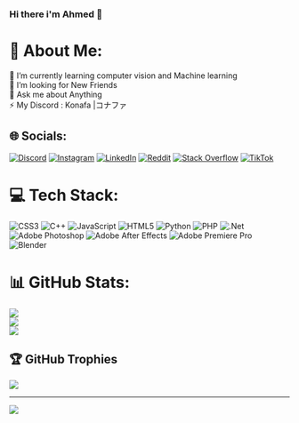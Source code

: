 ### Hi there i'm Ahmed 👋
# :dizzy: About Me:
:telescope: I’m currently learning computer vision and Machine learning<br>:handshake: I’m looking for New Friends<br>:speech_balloon: Ask me about Anything<br>:zap: My Discord : Konafa |コナファ


## :globe_with_meridians: Socials:
[![Discord](https://img.shields.io/badge/Discord-%237289DA.svg?logo=discord&logoColor=white)](https://discord.gg/9YNHrdpx) [![Instagram](https://img.shields.io/badge/Instagram-%23E4405F.svg?logo=Instagram&logoColor=white)](https://instagram.com/konafa_c9x) [![LinkedIn](https://img.shields.io/badge/LinkedIn-%230077B5.svg?logo=linkedin&logoColor=white)](https://linkedin.com/in/KonafaGharib) [![Reddit](https://img.shields.io/badge/Reddit-%23FF4500.svg?logo=Reddit&logoColor=white)](https://reddit.com/user/TenZ_Gharib) [![Stack Overflow](https://img.shields.io/badge/-Stackoverflow-FE7A16?logo=stack-overflow&logoColor=white)](https://stackoverflow.com/users/19762651/konafa-コナファ) [![TikTok](https://img.shields.io/badge/TikTok-%23000000.svg?logo=TikTok&logoColor=white)](https://tiktok.com/@ayanokoji_gharib) 

# :computer: Tech Stack:
![CSS3](https://img.shields.io/badge/css3-%231572B6.svg?style=for-the-badge&logo=css3&logoColor=white) ![C++](https://img.shields.io/badge/c++-%2300599C.svg?style=for-the-badge&logo=c%2B%2B&logoColor=white) ![JavaScript](https://img.shields.io/badge/javascript-%23323330.svg?style=for-the-badge&logo=javascript&logoColor=%23F7DF1E) ![HTML5](https://img.shields.io/badge/html5-%23E34F26.svg?style=for-the-badge&logo=html5&logoColor=white) ![Python](https://img.shields.io/badge/python-3670A0?style=for-the-badge&logo=python&logoColor=ffdd54) ![PHP](https://img.shields.io/badge/php-%23777BB4.svg?style=for-the-badge&logo=php&logoColor=white) ![.Net](https://img.shields.io/badge/.NET-5C2D91?style=for-the-badge&logo=.net&logoColor=white) ![Adobe Photoshop](https://img.shields.io/badge/adobephotoshop-%2331A8FF.svg?style=for-the-badge&logo=adobephotoshop&logoColor=white) ![Adobe After Effects](https://img.shields.io/badge/Adobe%20After%20Effects-9999FF.svg?style=for-the-badge&logo=Adobe%20After%20Effects&logoColor=white) ![Adobe Premiere Pro](https://img.shields.io/badge/Adobe%20Premiere%20Pro-9999FF.svg?style=for-the-badge&logo=Adobe%20Premiere%20Pro&logoColor=white) ![Blender](https://img.shields.io/badge/blender-%23F5792A.svg?style=for-the-badge&logo=blender&logoColor=white)
# :bar_chart: GitHub Stats:
![](https://github-readme-stats.vercel.app/api?username=AhmedAbdelhadeGharib&theme=merko&hide_border=false&include_all_commits=false&count_private=false)<br/>
![](https://github-readme-streak-stats.herokuapp.com/?user=AhmedAbdelhadeGharib&theme=merko&hide_border=false)<br/>
![](https://github-readme-stats.vercel.app/api/top-langs/?username=AhmedAbdelhadeGharib&theme=merko&hide_border=false&include_all_commits=false&count_private=false&layout=compact)

## :trophy: GitHub Trophies
![](https://github-profile-trophy.vercel.app/?username=AhmedAbdelhadeGharib&theme=radical&no-frame=false&no-bg=true&margin-w=4)

---
[![](https://visitcount.itsvg.in/api?id=AhmedAbdelhadeGharibR&icon=5&color=3)](https://visitcount.itsvg.in)
